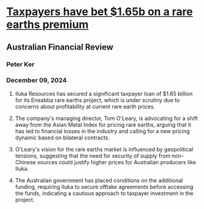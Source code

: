 # [Taxpayers have bet $1.65b on a rare earths premium](https://advance.lexis.com/api/document?collection=news&id=urn:contentItem:6DMF-P6K1-F0J6-J3KK-00000-00&context=1519360)
## Australian Financial Review
### Peter Ker
### December 09, 2024

1. Iluka Resources has secured a significant taxpayer loan of $1.65 billion for its Eneabba rare earths project, which is under scrutiny due to concerns about profitability at current rare earth prices.

2. The company's managing director, Tom O'Leary, is advocating for a shift away from the Asian Metal Index for pricing rare earths, arguing that it has led to financial losses in the industry and calling for a new pricing dynamic based on bilateral contracts.

3. O'Leary's vision for the rare earths market is influenced by geopolitical tensions, suggesting that the need for security of supply from non-Chinese sources could justify higher prices for Australian producers like Iluka.

4. The Australian government has placed conditions on the additional funding, requiring Iluka to secure offtake agreements before accessing the funds, indicating a cautious approach to taxpayer investment in the project.